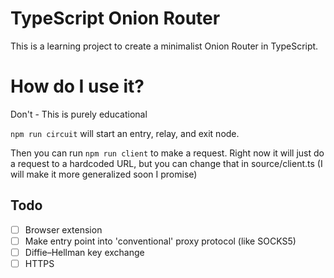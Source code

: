 # TypeScript Onion Router

This is a learning project to create a minimalist Onion Router in TypeScript.

# How do I use it?

Don't - This is purely educational

`npm run circuit` will start an entry, relay, and exit node. 

Then you can run `npm run client` to make a request. Right now it will just do a request to a hardcoded URL, but you can change that in source/client.ts (I will make it more generalized soon I promise)


## Todo

- [ ] Browser extension
- [ ] Make entry point into 'conventional' proxy protocol (like SOCKS5)
- [ ] Diffie–Hellman key exchange
- [ ] HTTPS
